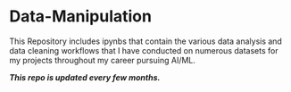# Data-Manipulation
This Repository includes ipynbs that contain the various data analysis and data cleaning workflows that I have conducted on numerous datasets for my projects throughout my career pursuing AI/ML.

_**This repo is updated every few months.**_
